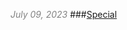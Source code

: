 <span style="font-size: 14px; color: #828282;"> *July 09, 2023*</span>
###[Special](/blog/posts/2023-07-09-special.html)
<br/>

<style> body {font-size: 'Lucida Console', monospace;}</style>
